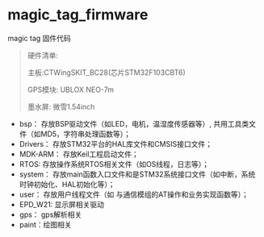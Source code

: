 # magic_tag_firmware

magic tag 固件代码

> 硬件清单:
>
> 主板:CTWingSKIT_BC28(芯片STM32F103CBT6)
>
> GPS模块: UBLOX NEO-7m
>
> 墨水屏: 微雪1.54inch

- bsp：         存放BSP驱动文件（如LED，电机，温湿度传感器等）, 共用工具类文件（如MD5，字符串处理函数等）；
- Drivers：     存放STM32平台的HAL库文件和CMSIS接口文件；
- MDK-ARM：     存放Keil工程启动文件；
- RTOS:         存放操作系统RTOS相关文件（如OS线程，日志等）；
- system：      存放main函数入口文件和是STM32系统接口文件（如中断，系统时钟初始化、HAL初始化等）；
- user：        存放用户线程文件（如 与通信模组的AT操作和业务实现函数等）；
- EPD_W21: 显示屏相关驱动
- gps： gps解析相关
- paint：绘图相关

